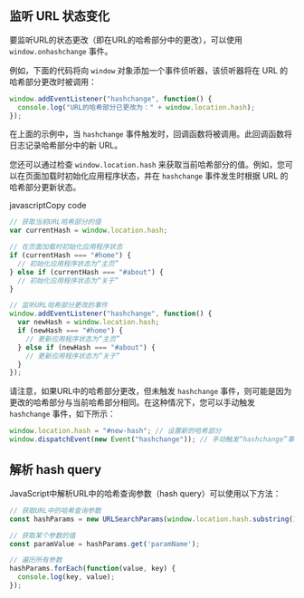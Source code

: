 ## 监听 URL 状态变化

要监听URL的状态更改（即在URL的哈希部分中的更改），可以使用 `window.onhashchange` 事件。

例如，下面的代码将向 `window` 对象添加一个事件侦听器，该侦听器将在 URL 的哈希部分更改时被调用：

```js
window.addEventListener("hashchange", function() {
  console.log("URL的哈希部分已更改为：" + window.location.hash);
});
```


在上面的示例中，当 `hashchange` 事件触发时，回调函数将被调用。此回调函数将日志记录哈希部分中的新 URL。

您还可以通过检查 `window.location.hash` 来获取当前哈希部分的值。例如，您可以在页面加载时初始化应用程序状态，并在 `hashchange` 事件发生时根据 URL 的哈希部分更新状态。

javascriptCopy code

```js
// 获取当前URL哈希部分的值
var currentHash = window.location.hash;

// 在页面加载时初始化应用程序状态
if (currentHash === "#home") {
  // 初始化应用程序状态为“主页”
} else if (currentHash === "#about") {
  // 初始化应用程序状态为“关于”
}

// 监听URL哈希部分更改的事件
window.addEventListener("hashchange", function() {
  var newHash = window.location.hash;
  if (newHash === "#home") {
    // 更新应用程序状态为“主页”
  } else if (newHash === "#about") {
    // 更新应用程序状态为“关于”
  }
});

```

请注意，如果URL中的哈希部分更改，但未触发 `hashchange` 事件，则可能是因为更改的哈希部分与当前哈希部分相同。在这种情况下，您可以手动触发 `hashchange` 事件，如下所示：

```js
window.location.hash = "#new-hash"; // 设置新的哈希部分
window.dispatchEvent(new Event("hashchange")); // 手动触发“hashchange”事件
```

## 解析 hash query

JavaScript中解析URL中的哈希查询参数（hash query）可以使用以下方法：
```js
// 获取URL中的哈希查询参数
const hashParams = new URLSearchParams(window.location.hash.substring(1));

// 获取某个参数的值
const paramValue = hashParams.get('paramName');

// 遍历所有参数
hashParams.forEach(function(value, key) {
  console.log(key, value);
});

```